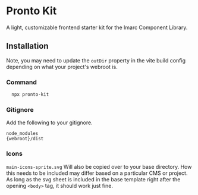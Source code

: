 
# Pronto Kit

A light, customizable frontend starter kit for the Imarc Component Library.


## Installation
Note, you may need to update the `outDir` property in the vite build config depending on what your project's webroot is. 

### Command
```bash
  npx pronto-kit
```

### Gitignore
Add the following to your gitignore.
```
node_modules
{webroot}/dist
```

### Icons
`main-icons-sprite.svg` Will also be copied over to your base directory. How this needs to be included may differ based on a particular CMS or project. As long as the svg sheet is included in the base template right after the opening `<body>` tag, it should work just fine.
